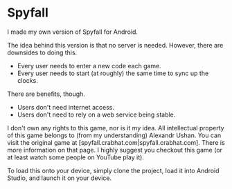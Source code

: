 # Spyfall

I made my own version of Spyfall for Android.

The idea behind this version is that no server is needed. However, there are downsides to doing this.
* Every user needs to enter a new code each game.
* Every user needs to start (at roughly) the same time to sync up the clocks.

There are benefits, though.
* Users don't need internet access.
* Users don't need to rely on a web service being stable.

I don't own any rights to this game, nor is it my idea. All intellectual property of this game belongs to (from my understanding) Alexandr Ushan. You can visit the original game at [spyfall.crabhat.com|spyfall.crabhat.com]. There is more information on that page. I highly suggest you checkout this game (or at least watch some people on YouTube play it).

To load this onto your device, simply clone the project, load it into Android Studio, and launch it on your device.